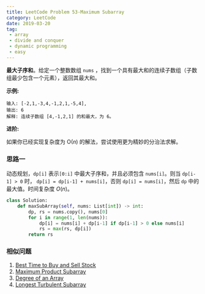 ```yaml
---
title: LeetCode Problem 53-Maximum Subarray
category: LeetCode
date: 2019-03-20
tag:
 - array
 - divide and conquer
 - dynamic programming
 - easy
---
```


**最大子序和**。给定一个整数数组 `nums` ，找到一个具有最大和的连续子数组（子数组最少包含一个元素），返回其最大和。

**示例:**

```
输入: [-2,1,-3,4,-1,2,1,-5,4],
输出: 6
解释: 连续子数组 [4,-1,2,1] 的和最大，为 6。
```

**进阶:**

如果你已经实现复杂度为 O(*n*) 的解法，尝试使用更为精妙的分治法求解。

<!-- more -->

### 思路一

动态规划，`dp[i]` 表示`[0:i]` 中最大子序和，并且必须包含 `nums[i]`。则当 `dp[i-1] > 0` 时， `dp[i] = dp[i-1] + nums[i]`，否则 `dp[i] = nums[i]`，然后 `dp` 中的最大值。时间复杂度 $O(n)$。

```python
class Solution:
    def maxSubArray(self, nums: List[int]) -> int:
        dp, rs = nums.copy(), nums[0]
        for i in range(1, len(nums)):
            dp[i] = nums[i] + dp[i-1] if dp[i-1] > 0 else nums[i]
            rs = max(rs, dp[i])
        return rs
```

### 相似问题

1. [Best Time to Buy and Sell Stock](https://leetcode.com/problems/best-time-to-buy-and-sell-stock/)
2. [Maximum Product Subarray](https://leetcode.com/problems/maximum-product-subarray/)
3. [Degree of an Array](https://leetcode.com/problems/degree-of-an-array/)
4. [Longest Turbulent Subarray](https://leetcode.com/problems/longest-turbulent-subarray/)